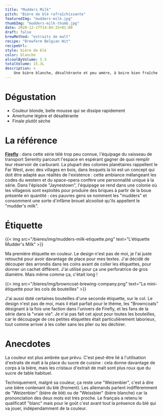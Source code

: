 ```yaml
---
title: "Mudders Milk"
pitch: "Bière de blé rafraîchissante"
featuredImg: "mudders-milk.jpg"
thumbImg: "mudders-milk-thumb.jpg"
date: 2020-12-27T14:04:33+01:00
draft: false
brewMethod: "extraits de malt"
recipe: "Brewferm Belgian Wit"
recipeUrl:
style: bière de blé
color: blanche
alcoolByVolume: 5.5
totalVolume: 15.3L
description: >
    Une bière blanche, désaltérante et peu amère, à boire bien fraîche en été. Un style simple mais souvent très apprécié.
---
```

# Dégustation

- Couleur blonde, belle mousse qui se dissipe rapidement
- Amertume légère et désaltérante
- Finale plutôt sèche

# La référence

**[Firefly](<https://fr.wikipedia.org/wiki/Firefly_(s%C3%A9rie_t%C3%A9l%C3%A9vis%C3%A9e)> "Firefly sur Wikipedia")** : dans cette série télé trop peu connue, l'équipage du vaisseau de transport Serenity parcourt l'espace en espérant gagner de quoi remplir leur réservoir de carburant. La plupart des colonies planétaires rappellent le Far West, avec des villages en bois, dans lesquels la loi est un concept qui doit être adapté aux réalités de l'existence : cette ambiance mélangeant les codes du western et du space-opera confère une personnalité unique à la série. Dans l'épisode "Jaynestown", l'équipage se rend dans une colonie où les villageois sont exploités pour produire des briques à partir de la boue présente en quantité : ces pauvres gens se nomment les "mudders" et consomment une sorte d'infâme brouet alcoolisé qu'ils appellent le "mudder's milk".

# Étiquette

{{< img src="/bieres/img/mudders-milk-etiquette.png" text="L'étiquette Mudder's Milk" >}}

Ma première étiquette en couleur. Le design n'est pas de moi, je l'ai juste retouché pour avoir davantage de place pour mes textes. J'ai décidé de découper des arrondis dans les coins avant de coller les étiquettes, pour donner un cachet différent. J'ai utilisé pour ça une perforatrice de gros diamètre. Mais même comme ça, c'était long !

{{< img src="/bieres/img/browncoat-brewing-company.png" text="La mini-étiquette pour les cols de bouteilles" >}}

J'ai aussi doté certaines bouteilles d'une seconde étiquette, sur le col. Le design n'est pas de moi, mais il était parfait pour le thème, les "Browncoats" désignant à la fois une faction dans l'univers de Firefly, et les fans de la série dans la "vraie vie". Je n'ai pas fait cet ajout pour toutes les bouteilles, car le découpage de ces petites étiquettes était particulièrement laborieux, tout comme arriver à les coller sans les plier ou les déchirer. 

# Anecdotes

La couleur est plus ambrée que prévu. C'est peut-être lié à l'utilisation d'extraits de malt à la place du sucre de cuisine : cela donne davantage de corps à la bière, mais les cristaux d'extrait de malt sont plus roux que du sucre de table habituel.

Techniquement, malgré sa couleur, ça reste une "Weizenbier", c'est à dire une bière contenant du blé (froment). Les allemands parlent indifféremment de "Weizenbier" (bière de blé) ou de "Weissbier" (bière blanche) car la prononciation des deux mots est très proche. Le français a retenu le qualificatif "blanc" mais pour le goût c'est avant tout la présence du blé qui va jouer, indépendamment de la couleur.
